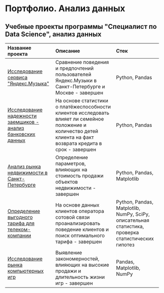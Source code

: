 # Портфолио. Анализ данных

## Учебные проекты программы "Специалист по Data Science", анализ данных
| Название проекта  |               Описание  |               Стек |   
|:------------------|:------------------------|:-------------------|
| [Исследование сервиса "Яндекс.Музыка"](https://github.com/MariiaOrlova2023/DS/tree/main/Music) |  Сравнение поведения и предпочтений пользователей Яндекс.Музыки в Санкт-Петербурге и Москве - завершен |  Python, Pandas |  
| [Исследование надежности заемщиков - анализ банковских данных](https://github.com/MariiaOrlova2023/DS/tree/main/Credit)  |На основе статистики о платёжеспособности клиентов исследовать влияет ли семейное положение и количество детей клиента на факт возврата кредита в срок - завершен|Python, Pandas|
| [Анализ рынка недвижимости в Санкт-Петербурге](https://github.com/MariiaOrlova2023/DS/tree/main/Real_estate_SPb) | Определение параметров, влияющих на стоимость продажи объектов недвижимости - завершен|  Python, Pandas, Matplotlib |
| [Определение выгодного тарифа для телеком-компании](https://github.com/MariiaOrlova2023/DS/tree/main/Telecom_stat) |На основе данных клиентов оператора сотовой связи проанализировать поведение клиентов и поиск оптимального тарифа - завершен|Python, Pandas, Matplotlib, NumPy, SciPy, описательная статистика, проверка статистических гипотез|
| [Исследование рынка компьютерных игр](https://github.com/MariiaOrlova2023/DS/tree/main/Games) |Выявление закономерностей, влияющих на высокие продажи и длительность жизни игр - завершен| Pandas, Matplotlib, NumPy|
